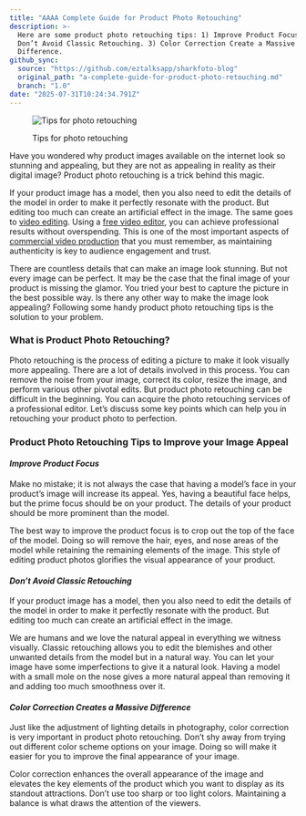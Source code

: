 ```yaml
---
title: "AAAA Complete Guide for Product Photo Retouching"
description: >-
  Here are some product photo retouching tips: 1) Improve Product Focus. 2)
  Don’t Avoid Classic Retouching. 3) Color Correction Create a Massive
  Difference.
github_sync:
  source: "https://github.com/eztalksapp/sharkfoto-blog"
  original_path: "a-complete-guide-for-product-photo-retouching.md"
  branch: "1.0"
date: "2025-07-31T10:24:34.791Z"
---
```


<figure><img src="https://images.unsplash.com/photo-1638344851035-a7aad78d8daf?crop=entropy&#x26;cs=tinysrgb&#x26;fm=jpg&#x26;ixid=MnwxOTcwMjR8MHwxfHNlYXJjaHw2fHxwaG90byUyMHJldG91Y2hpbmd8ZW58MHx8fHwxNjczNjg0NzI5&#x26;ixlib=rb-4.0.3&#x26;q=80" alt="Tips for photo retouching"><figcaption><p>Tips for photo retouching</p></figcaption></figure>

Have you wondered why product images available on the internet look so stunning and appealing, but they are not as appealing in reality as their digital image? Product photo retouching is a trick behind this magic.

If your product image has a model, then you also need to edit the details of the model in order to make it perfectly resonate with the product. But editing too much can create an artificial effect in the image. The same goes to [video editing](https://www.adobe.com/express/feature/video/editor). Using a [free video editor](https://invideo.io/make/online-video-editor/), you can achieve professional results without overspending. This is one of the most important aspects of [commercial video production](https://sensa.digital/commercial-video-company-dubai/) that you must remember, as maintaining authenticity is key to audience engagement and trust.

There are countless details that can make an image look stunning. But not every image can be perfect. It may be the case that the final image of your product is missing the glamor. You tried your best to capture the picture in the best possible way. Is there any other way to make the image look appealing? Following some handy product photo retouching tips is the solution to your problem.

### What is Product Photo Retouching?

Photo retouching is the process of editing a picture to make it look visually more appealing. There are a lot of details involved in this process. You can remove the noise from your image, correct its color, resize the image, and perform various other pivotal edits. But product photo retouching can be difficult in the beginning. You can acquire the photo retouching services of a professional editor. Let’s discuss some key points which can help you in retouching your product photo to perfection.

### Product Photo Retouching Tips to Improve your Image Appeal &#x20;

#### _Improve Product Focus_

Make no mistake; it is not always the case that having a model’s face in your product’s image will increase its appeal. Yes, having a beautiful face helps, but the prime focus should be on your product. The details of your product should be more prominent than the model.

The best way to improve the product focus is to crop out the top of the face of the model. Doing so will remove the hair, eyes, and nose areas of the model while retaining the remaining elements of the image. This style of editing product photos glorifies the visual appearance of your product.

#### _Don’t Avoid Classic Retouching_

If your product image has a model, then you also need to edit the details of the model in order to make it perfectly resonate with the product. But editing too much can create an artificial effect in the image.

We are humans and we love the natural appeal in everything we witness visually. Classic retouching allows you to edit the blemishes and other unwanted details from the model but in a natural way. You can let your image have some imperfections to give it a natural look. Having a model with a small mole on the nose gives a more natural appeal than removing it and adding too much smoothness over it.

#### _Color Correction Creates a Massive Difference_

Just like the adjustment of lighting details in photography, color correction is very important in product photo retouching. Don’t shy away from trying out different color scheme options on your image. Doing so will make it easier for you to improve the final appearance of your image.

Color correction enhances the overall appearance of the image and elevates the key elements of the product which you want to display as its standout attractions. Don’t use too sharp or too light colors. Maintaining a balance is what draws the attention of the viewers.
